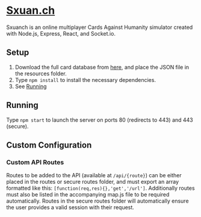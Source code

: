 # [Sxuan.ch](https://sxuan.ch)
Sxuanch is an online multiplayer Cards Against Humanity simulator created with Node.js, Express, React, and Socket.io.


## Setup
1. Download the full card database from [here](http://www.crhallberg.com/cah/), and place the JSON file in the resources folder.
2. Type `npm install` to install the necessary dependencies.
3. See [Running](#running)


## Running
Type `npm start` to launch the server on ports 80 (redirects to 443) and 443 (secure).


## Custom Configuration
### Custom API Routes

Routes to be added to the API (available at `/api/{route}`) can be either placed in the routes or secure routes folder, and must export an array formatted like this: `[function(req,res){},'get','/url']`. Additionally routes must also be listed in the accompanying map.js file to be required automatically. Routes in the secure routes folder will automatically ensure the user provides a valid session with their request.
